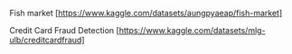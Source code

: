 
Fish market [https://www.kaggle.com/datasets/aungpyaeap/fish-market]

Credit Card Fraud Detection [https://www.kaggle.com/datasets/mlg-ulb/creditcardfraud]

